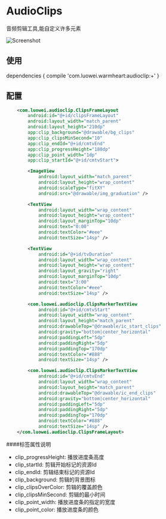 # AudioClips
音频剪辑工具,能自定义许多元素

![Screenshot](https://github.com/luoweii/AudioClips/picture/demo.jpg)

使用
-----------------------------
dependencies {
    compile 'com.luowei.warmheart:audioclip:+'
}

配置
-------------
```xml
    <com.luowei.audioclip.ClipsFrameLayout
        android:id="@+id/clipsFrameLayout"
        android:layout_width="match_parent"
        android:layout_height="210dp"
        app:clip_background="@drawable/bg_clips"
        app:clip_clipsMinSecond="10"
        app:clip_endId="@+id/cmtvEnd"
        app:clip_progressHeight="180dp"
        app:clip_point_width="1dp"
        app:clip_startId="@+id/cmtvStart">

        <ImageView
            android:layout_width="match_parent"
            android:layout_height="wrap_content"
            android:scaleType="fitXY"
            android:src="@drawable/img_graduation" />

        <TextView
            android:layout_width="wrap_content"
            android:layout_height="wrap_content"
            android:layout_marginTop="10dp"
            android:text="0:00"
            android:textColor="#eee"
            android:textSize="14sp" />

        <TextView
            android:id="@+id/tvDuration"
            android:layout_width="wrap_content"
            android:layout_height="wrap_content"
            android:layout_gravity="right"
            android:layout_marginTop="10dp"
            android:text="3:00"
            android:textColor="#eee"
            android:textSize="14sp" />

        <com.luowei.audioclip.ClipsMarkerTextView
            android:id="@+id/cmtvStart"
            android:layout_width="wrap_content"
            android:layout_height="match_parent"
            android:drawableTop="@drawable/ic_start_clips"
            android:gravity="bottom|center_horizontal"
            android:paddingLeft="5dp"
            android:paddingRight="5dp"
            android:paddingTop="170dp"
            android:textColor="#888"
            android:textSize="14sp" />

        <com.luowei.audioclip.ClipsMarkerTextView
            android:id="@+id/cmtvEnd"
            android:layout_width="wrap_content"
            android:layout_height="match_parent"
            android:drawableTop="@drawable/ic_end_clips"
            android:gravity="bottom|center_horizontal"
            android:paddingLeft="5dp"
            android:paddingRight="5dp"
            android:paddingTop="170dp"
            android:textColor="#888"
            android:textSize="14sp" />
    </com.luowei.audioclip.ClipsFrameLayout>
```
####标签属性说明
* clip_progressHeight: 播放进度条高度
* clip_startId: 剪辑开始标记的资源Id
* clip_endId: 剪辑结束标记的资源Id
* clip_background: 剪辑的背景图标
* clip_clipsOverColor: 剪辑的覆盖颜色
* clip_clipsMinSecond: 剪辑的最小时间
* clip_point_width: 播放进度条的指定的宽度
* clip_point_color: 播放进度条的颜色
